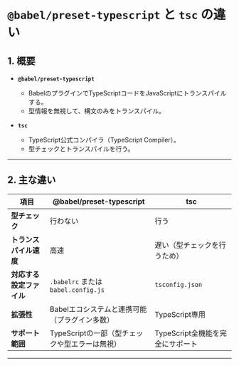 # `@babel/preset-typescript` と `tsc` の違い

## **1. 概要**

- **`@babel/preset-typescript`**

  - BabelのプラグインでTypeScriptコードをJavaScriptにトランスパイルする。
  - 型情報を無視して、構文のみをトランスパイル。

- **`tsc`**
  - TypeScript公式コンパイラ（TypeScript Compiler）。
  - 型チェックとトランスパイルを行う。

---

## **2. 主な違い**

| **項目**                 | **@babel/preset-typescript**                   | **tsc**                          |
| ------------------------ | ---------------------------------------------- | -------------------------------- |
| **型チェック**           | 行わない                                       | 行う                             |
| **トランスパイル速度**   | 高速                                           | 遅い（型チェックを行うため）     |
| **対応する設定ファイル** | `.babelrc` または `babel.config.js`            | `tsconfig.json`                  |
| **拡張性**               | Babelエコシステムと連携可能（プラグイン多数）  | TypeScript専用                   |
| **サポート範囲**         | TypeScriptの一部（型チェックや型エラーは無視） | TypeScript全機能を完全にサポート |

---
